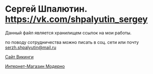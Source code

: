 # Сергей Шпалютин. https://vk.com/shpalyutin_sergey

Данный файл является хранилищем ссылок на мои работы.

по поводу сотрудничества можно писать в соц. сети или почту serzh.shpalyutin@mail.ru

[Сайт Викинги](https://serzh-shpalyutin.github.io/vikings/) 

[Интернет-Магазин Модерно](https://Serzh-Shpalyutin.github.io/moderno/)
